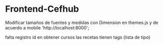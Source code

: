 # Frontend-Cefhub
Modificar tamaños de fuentes y medidas con Dimension en themes.js y de acuerdo a mobile
'http://localhost:8000';

falta registro
id en obtener cursos
las recetas tienen tags (lista de tipo)